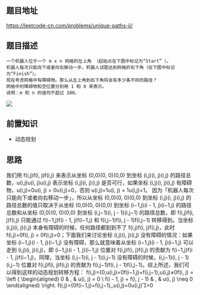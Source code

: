 ## 题目地址

https://leetcode-cn.com/problems/unique-paths-ii/

## 题目描述

```
一个机器人位于一个 m x n 网格的左上角 （起始点在下图中标记为“Start” ）。
机器人每次只能向下或者向右移动一步。机器人试图达到网格的右下角（在下图中标记为“Finish”）。
现在考虑网格中有障碍物。那么从左上角到右下角将会有多少条不同的路径？
网格中的障碍物和空位置分别用 1 和 0 来表示。
说明：m 和 n 的值均不超过 100。
```
![](https://assets.leetcode-cn.com/aliyun-lc-upload/uploads/2018/10/22/robot_maze.png)

## 前置知识

- 动态规划

## 思路

我们用 f(i,j)f(i, j)f(i,j) 来表示从坐标 (0,0)(0, 0)(0,0) 到坐标 (i,j)(i, j)(i,j) 的路径总数，u(i,j)u(i, j)u(i,j) 表示坐标 (i,j)(i, j)(i,j) 是否可行，如果坐标 (i,j)(i, j)(i,j) 有障碍物，u(i,j)=0u(i, j) = 0u(i,j)=0，否则 u(i,j)=1u(i, j) = 1u(i,j)=1。
因为「机器人每次只能向下或者向右移动一步」，所以从坐标 (0,0)(0, 0)(0,0) 到坐标 (i,j)(i, j)(i,j) 的路径总数的值只取决于从坐标 (0,0)(0, 0)(0,0) 到坐标 (i−1,j)(i - 1, j)(i−1,j) 的路径总数和从坐标 (0,0)(0, 0)(0,0) 到坐标 (i,j−1)(i, j - 1)(i,j−1) 的路径总数，即 f(i,j)f(i, j)f(i,j) 只能通过 f(i−1,j)f(i - 1, j)f(i−1,j) 和 f(i,j−1)f(i, j - 1)f(i,j−1) 转移得到。当坐标 (i,j)(i, j)(i,j) 本身有障碍的时候，任何路径都到到不了 f(i,j)f(i, j)f(i,j)，此时 f(i,j)=0f(i, j) = 0f(i,j)=0；下面我们来讨论坐标 (i,j)(i, j)(i,j) 没有障碍的情况：如果坐标 (i−1,j)(i - 1, j)(i−1,j) 没有障碍，那么就意味着从坐标 (i−1,j)(i - 1, j)(i−1,j) 可以走到 (i,j)(i, j)(i,j)，即 (i−1,j)(i - 1, j)(i−1,j) 位置对 f(i,j)f(i, j)f(i,j) 的贡献为 f(i−1,j)f(i - 1, j)f(i−1,j)，同理，当坐标 (i,j−1)(i, j - 1)(i,j−1) 没有障碍的时候，(i,j−1)(i, j - 1)(i,j−1) 位置对 f(i,j)f(i, j)f(i,j) 的贡献为 f(i,j−1)f(i, j - 1)f(i,j−1)。综上所述，我们可以得到这样的动态规划转移方程：
f(i,j)={0,u(i,j)=0f(i−1,j)+f(i,j−1),u(i,j)≠0f(i, j) = \left \{ \begin{aligned}
    0 & , & u(i, j) = 0 \\
f(i - 1, j) + f(i, j - 1) & , & u(i, j) \neq 0 \end{aligned} \right. f(i,j)={0f(i−1,j)+f(i,j−1)​,,​u(i,j)=0u(i,j)​=0​
